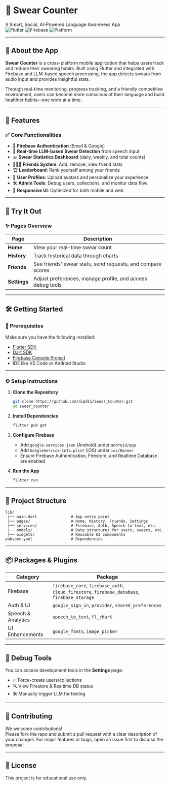 # 🤬 Swear Counter  
A Smart, Social, AI-Powered Language Awareness App  
![Flutter](https://img.shields.io/badge/Built%20with-Flutter-blue.svg) ![Firebase](https://img.shields.io/badge/Backend-Firebase-orange.svg) ![Platform](https://img.shields.io/badge/Platform-iOS%20%7C%20Android%20%7C%20Web-green.svg)

---

## 📱 About the App

**Swear Counter** is a cross-platform mobile application that helps users track and reduce their swearing habits. Built using Flutter and integrated with Firebase and LLM-based speech processing, the app detects swears from audio input and provides insightful stats.

Through real-time monitoring, progress tracking, and a friendly competitive environment, users can become more conscious of their language and build healthier habits—one word at a time.

---

## 🚀 Features

### ✅ Core Functionalities
- 🔐 **Firebase Authentication** (Email & Google)
- 🧠 **Real-time LLM-based Swear Detection** from speech input
- 📊 **Swear Statistics Dashboard** (daily, weekly, and total counts)
- 🧑‍🤝‍🧑 **Friends System**: Add, remove, view friend stats
- 🏆 **Leaderboard**: Rank yourself among your friends
- 👤 **User Profiles**: Upload avatars and personalize your experience
- 🛠️ **Admin Tools**: Debug users, collections, and monitor data flow
- 📱 **Responsive UI**: Optimized for both mobile and web

---

## 🧪 Try It Out

### ✨ Pages Overview

| Page | Description |
|------|-------------|
| **Home** | View your real-time swear count |
| **History** | Track historical data through charts |
| **Friends** | See friends' swear stats, send requests, and compare scores |
| **Settings** | Adjust preferences, manage profile, and access debug tools |

---

## 🛠️ Getting Started

### 🔧 Prerequisites
Make sure you have the following installed:
- [Flutter SDK](https://flutter.dev/docs/get-started/install)
- [Dart SDK](https://dart.dev/get-dart)
- [Firebase Console Project](https://console.firebase.google.com/)
- IDE like VS Code or Android Studio

---

### ⚙️ Setup Instructions

1. **Clone the Repository**
   ```bash
   git clone https://github.com/alpd11/Swear_Counter.git
   cd swear_counter
   ```

2. **Install Dependencies**
   ```bash
   flutter pub get
   ```

3. **Configure Firebase**
   - Add `google-services.json` (Android) under `android/app`
   - Add `GoogleService-Info.plist` (iOS) under `ios/Runner`
   - Ensure Firebase Authentication, Firestore, and Realtime Database are enabled

4. **Run the App**
   ```bash
   flutter run
   ```

---

## 📁 Project Structure

```
lib/
 ├── main.dart               # App entry point
 ├── pages/                  # Home, History, Friends, Settings
 ├── services/               # Firebase, Auth, Speech-to-text, etc.
 ├── models/                 # Data structures for users, swears, etc.
 ├── widgets/                # Reusable UI components
pubspec.yaml                 # Dependencies
```

---

## 📦 Packages & Plugins

| Category | Package |
|---------|---------|
| Firebase | `firebase_core`, `firebase_auth`, `cloud_firestore`, `firebase_database`, `firebase_storage` |
| Auth & UI | `google_sign_in`, `provider`, `shared_preferences` |
| Speech & Analytics | `speech_to_text`, `fl_chart` |
| UI Enhancements | `google_fonts`, `image_picker` |

---

## 🧪 Debug Tools

You can access development tools in the **Settings** page:
- ✅ Force-create users/collections
- 🔍 View Firestore & Realtime DB status
- 🛠 Manually trigger LLM for testing

---

## 🤝 Contributing

We welcome contributions!  
Please fork the repo and submit a pull request with a clear description of your changes. For major features or bugs, open an issue first to discuss the proposal.

---

## 📄 License

This project is for educational use only.

